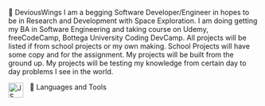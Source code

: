  :floppy_disk: DeviousWings
I am a begging Software Developer/Engineer in hopes to be in Research and Development with Space Exploration. I am doing getting my BA in Software Engineering and taking course on Udemy, freeCodeCamp, Bottega University Coding DevCamp. All projects will be listed if from school projects or my own making. School Projects will have some copy and for the assignment. My projects will be built from the ground up. My projects will be testing my knowledge from certain day to day problems I see in the world.

:toolbox: Languages and Tools
<img align="left" alt="JS" width="30px" style="padding-right:10px;" src="https://cdn.jsdelivr.net/gh/devicons/devicon/icons/javascript/javascript-original.svg" />
          